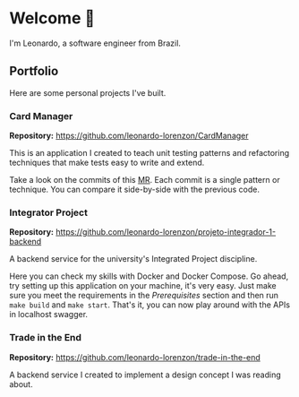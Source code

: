 # Welcome 👋

I'm Leonardo, a software engineer from Brazil.

## Portfolio
Here are some personal projects I've built.

### Card Manager
**Repository:** https://github.com/leonardo-lorenzon/CardManager

This is an application I created to teach unit testing patterns and refactoring techniques that make tests easy to write and extend.

Take a look on the commits of this [MR](https://github.com/leonardo-lorenzon/CardManager/pull/1/commits).
Each commit is a single pattern or technique. You can compare it side-by-side with the previous code.

### Integrator Project
**Repository:** https://github.com/leonardo-lorenzon/projeto-integrador-1-backend

A backend service for the university's Integrated Project discipline.

Here you can check my skills with Docker and Docker Compose. Go ahead, try setting up this application on your machine, it's very easy.
Just make sure you meet the requirements in the _Prerequisites_ section and then run `make build` and `make start`.
That's it, you can now play around with the APIs in localhost swagger.

### Trade in the End
**Repository:** https://github.com/leonardo-lorenzon/trade-in-the-end

A backend service I created to implement a design concept I was reading about.
